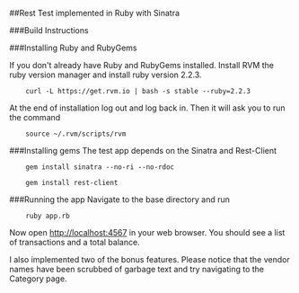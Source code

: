 ##Rest Test implemented in Ruby with Sinatra

###Build Instructions

###Installing Ruby and RubyGems

If you don't already have Ruby and RubyGems installed.
Install RVM the ruby version manager and install ruby version 2.2.3.
```shell
    curl -L https://get.rvm.io | bash -s stable --ruby=2.2.3
```

At the end of installation log out and log back in. Then it will ask you to run the command
```shell
    source ~/.rvm/scripts/rvm
```

###Installing gems
The test app depends on the Sinatra and Rest-Client

```shell
    gem install sinatra --no-ri --no-rdoc
```

```shell
    gem install rest-client
```

###Running the app
Navigate to the base directory and run
```shell
    ruby app.rb
```

Now open
[http://localhost:4567](http://localhost:4567)
in your web browser. You should see a list of transactions and
a total balance.

I also implemented two of the bonus features.
Please notice that the vendor names have been scrubbed of garbage text and
try navigating to the Category page.
